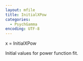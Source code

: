 ```yaml
---
layout: mfile
title: InitialXPow
categories:
  - PsychGamma
encoding: UTF-8
---
```


x = InitialXPow

Initial values for power function fit.